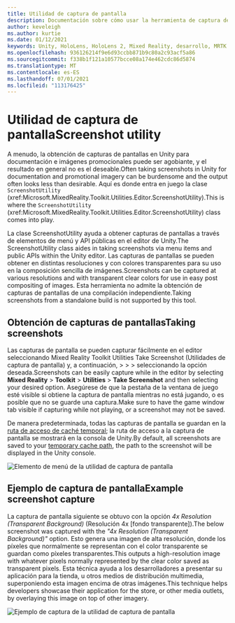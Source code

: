 ```yaml
---
title: Utilidad de captura de pantalla
description: Documentación sobre cómo usar la herramienta de captura de pantalla en MRTK
author: keveleigh
ms.author: kurtie
ms.date: 01/12/2021
keywords: Unity, HoloLens, HoloLens 2, Mixed Reality, desarrollo, MRTK
ms.openlocfilehash: 936126214f9e6d93ccbb871b9c80a2c93acf5a86
ms.sourcegitcommit: f338b1f121a10577bcce08a174e462cdc86d5874
ms.translationtype: MT
ms.contentlocale: es-ES
ms.lasthandoff: 07/01/2021
ms.locfileid: "113176425"
---
```

# <a name="screenshot-utility"></a><span data-ttu-id="eaa31-104">Utilidad de captura de pantalla</span><span class="sxs-lookup"><span data-stu-id="eaa31-104">Screenshot utility</span></span>

<span data-ttu-id="eaa31-105">A menudo, la obtención de capturas de pantallas en Unity para documentación e imágenes promocionales puede ser agobiante, y el resultado en general no es el deseable.</span><span class="sxs-lookup"><span data-stu-id="eaa31-105">Often taking screenshots in Unity for documentation and promotional imagery can be burdensome and the output often looks less than desirable.</span></span> <span data-ttu-id="eaa31-106">Aquí es donde entra en juego la clase `ScreenshotUtility` (xref:Microsoft.MixedReality.Toolkit.Utilities.Editor.ScreenshotUtility).</span><span class="sxs-lookup"><span data-stu-id="eaa31-106">This is where the `ScreenshotUtility` (xref:Microsoft.MixedReality.Toolkit.Utilities.Editor.ScreenshotUtility) class comes into play.</span></span>

<span data-ttu-id="eaa31-107">La clase ScreenshotUtility ayuda a obtener capturas de pantallas a través de elementos de menú y API públicas en el editor de Unity.</span><span class="sxs-lookup"><span data-stu-id="eaa31-107">The ScreenshotUtility class aides in taking screenshots via menu items and public APIs within the Unity editor.</span></span> <span data-ttu-id="eaa31-108">Las capturas de pantallas se pueden obtener en distintas resoluciones y con colores transparentes para su uso en la composición sencilla de imágenes.</span><span class="sxs-lookup"><span data-stu-id="eaa31-108">Screenshots can be captured at various resolutions and with transparent clear colors for use in easy post compositing of images.</span></span> <span data-ttu-id="eaa31-109">Esta herramienta no admite la obtención de capturas de pantallas de una compilación independiente.</span><span class="sxs-lookup"><span data-stu-id="eaa31-109">Taking screenshots from a standalone build is not supported by this tool.</span></span>

## <a name="taking-screenshots"></a><span data-ttu-id="eaa31-110">Obtención de capturas de pantallas</span><span class="sxs-lookup"><span data-stu-id="eaa31-110">Taking screenshots</span></span>

<span data-ttu-id="eaa31-111">Las capturas de pantalla se pueden capturar fácilmente en el editor seleccionando Mixed Reality Toolkit Utilities Take Screenshot (Utilidades de captura de pantalla) y, a continuación,  >    >    >   seleccionando la opción deseada.</span><span class="sxs-lookup"><span data-stu-id="eaa31-111">Screenshots can be easily capture while in the editor by selecting **Mixed Reality** > **Toolkit** > **Utilities** > **Take Screenshot** and then selecting your desired option.</span></span> <span data-ttu-id="eaa31-112">Asegúrese de que la pestaña de la ventana de juego esté visible si obtiene la captura de pantalla mientras no está jugando, o es posible que no se guarde una captura.</span><span class="sxs-lookup"><span data-stu-id="eaa31-112">Make sure to have the game window tab visible if capturing while not playing, or a screenshot may not be saved.</span></span>

<span data-ttu-id="eaa31-113">De manera predeterminada, todas las capturas de pantalla se guardan en la [ruta de acceso de caché temporal](https://docs.unity3d.com/ScriptReference/Application-temporaryCachePath.html); la ruta de acceso a la captura de pantalla se mostrará en la consola de Unity.</span><span class="sxs-lookup"><span data-stu-id="eaa31-113">By default, all screenshots are saved to your [temporary cache path](https://docs.unity3d.com/ScriptReference/Application-temporaryCachePath.html), the path to the screenshot will be displayed in the Unity console.</span></span>

![Elemento de menú de la utilidad de captura de pantalla](../images/screenshot-utility/MRTK_ScreenshotUtility_Menu_Item.png)

## <a name="example-screenshot-capture"></a><span data-ttu-id="eaa31-115">Ejemplo de captura de pantalla</span><span class="sxs-lookup"><span data-stu-id="eaa31-115">Example screenshot capture</span></span>

<span data-ttu-id="eaa31-116">La captura de pantalla siguiente se obtuvo con la opción *4x Resolution (Transparent Background)* (Resolución 4x [fondo transparente]).</span><span class="sxs-lookup"><span data-stu-id="eaa31-116">The below screenshot was captured with the *"4x Resolution (Transparent Background)"* option.</span></span> <span data-ttu-id="eaa31-117">Esto genera una imagen de alta resolución, donde los píxeles que normalmente se representan con el color transparente se guardan como píxeles transparentes.</span><span class="sxs-lookup"><span data-stu-id="eaa31-117">This outputs a high-resolution image with whatever pixels normally represented by the clear color saved as transparent pixels.</span></span> <span data-ttu-id="eaa31-118">Esta técnica ayuda a los desarrolladores a presentar su aplicación para la tienda, u otros medios de distribución multimedia, superponiendo esta imagen encima de otras imágenes.</span><span class="sxs-lookup"><span data-stu-id="eaa31-118">This technique helps developers showcase their application for the store, or other media outlets, by overlaying this image on top of other imagery.</span></span>

![Ejemplo de captura de la utilidad de captura de pantalla](../images/screenshot-utility/MRTK_ScreenshotUtility_Example_Capture.png)

